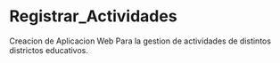 # Registrar_Actividades
Creacion de Aplicacion Web Para la gestion de actividades de distintos districtos educativos.
